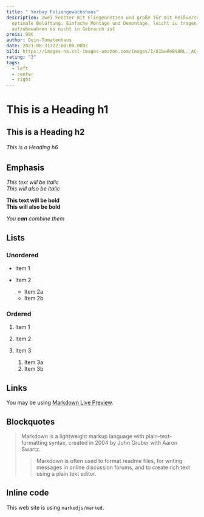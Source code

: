 ```yaml
---
title: " Yorbay Foliengewächshaus"
description: Zwei Fenster mit Fliegennetzen und große Tür mit Reißverschluss für
  optimale Belüftung. Einfache Montage und Demontage, leicht zu tragen und
  aufzubewahren es nicht in Gebrauch ist
preis: 99€
author: Dein-Tomatenhaus
date: 2021-08-31T22:00:00.000Z
bild: https://images-na.ssl-images-amazon.com/images/I/81bwReB9RRL._AC_SL1500_.jpg
rating: "3"
tags:
  - left
  - center
  - right
---
```

# This is a Heading h1

## This is a Heading h2

###### This is a Heading h6

## Emphasis

*This text will be italic*\
*This will also be italic*

**This text will be bold**\
**This will also be bold**

*You **can** combine them*

## Lists

### Unordered

* Item 1
* Item 2

  * Item 2a
  * Item 2b

### Ordered

1. Item 1
2. Item 2
3. Item 3

   1. Item 3a
   2. Item 3b

## Links

You may be using [Markdown Live Preview](https://markdownlivepreview.com/).

## Blockquotes

> Markdown is a lightweight markup language with plain-text-formatting syntax, created in 2004 by John Gruber with Aaron Swartz.
>
> > Markdown is often used to format readme files, for writing messages in online discussion forums, and to create rich text using a plain text editor.

## Inline code

This web site is using `markedjs/marked`.